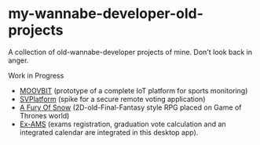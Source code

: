 # my-wannabe-developer-old-projects
A collection of old-wannabe-developer projects of mine. Don't look back in anger.

Work in Progress

* [MOOVBIT](/moovbit) (prototype of a complete IoT platform for sports monitoring)
* [SVPlatform](svplatform) (spike for a secure remote voting application)
* [A Fury Of Snow](a-fury-of-snow) (2D-old-Final-Fantasy style RPG placed on Game of Thrones world)
* [Ex-AMS](/ex-ams) (exams registration, graduation vote calculation and an integrated calendar are integrated in this desktop app).
